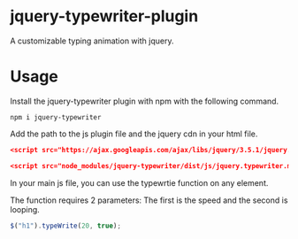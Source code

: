 # jquery-typewriter-plugin

A customizable typing animation with jquery.

# Usage

Install the jquery-typewriter plugin with npm with the following command.

```
npm i jquery-typewriter
```

Add the path to the js plugin file and the jquery cdn in your html file.

```json
<script src="https://ajax.googleapis.com/ajax/libs/jquery/3.5.1/jquery.min.js"></script>

<script src="node_modules/jquery-typewriter/dist/js/jquery.typewriter.min.js"></script>
```

In your main js file, you can use the typewrtie function on any element.

The function requires 2 parameters:
The first is the speed and the second is looping.

```js
$("h1").typeWrite(20, true);
```
